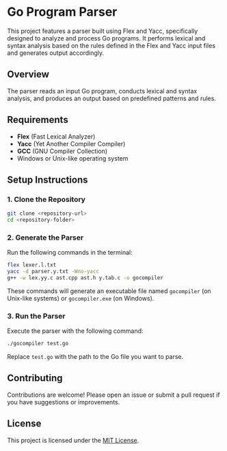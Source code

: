 
# Go Program Parser

This project features a parser built using Flex and Yacc, specifically designed to analyze and process Go programs. It performs lexical and syntax analysis based on the rules defined in the Flex and Yacc input files and generates output accordingly.

## Overview

The parser reads an input Go program, conducts lexical and syntax analysis, and produces an output based on predefined patterns and rules.

## Requirements

- **Flex** (Fast Lexical Analyzer)
- **Yacc** (Yet Another Compiler Compiler)
- **GCC** (GNU Compiler Collection)
- Windows or Unix-like operating system

## Setup Instructions

### 1. Clone the Repository

```bash
git clone <repository-url>
cd <repository-folder>
```

### 2. Generate the Parser

Run the following commands in the terminal:

```bash
flex lexer.l.txt
yacc -d parser.y.txt -Wno-yacc
g++ -w lex.yy.c ast.cpp ast.h y.tab.c -o gocompiler
```

These commands will generate an executable file named `gocompiler` (on Unix-like systems) or `gocompiler.exe` (on Windows).

### 3. Run the Parser

Execute the parser with the following command:

```bash
./gocompiler test.go
```

Replace `test.go` with the path to the Go file you want to parse.

## Contributing

Contributions are welcome! Please open an issue or submit a pull request if you have suggestions or improvements.

## License

This project is licensed under the [MIT License](LICENSE).
